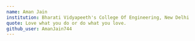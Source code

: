 ```yaml
---
name: Aman Jain
institution: Bharati Vidyapeeth's College Of Engineering, New Delhi
quote: Love what you do or do what you love.
github_user: AmanJain744
---
```

